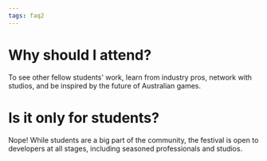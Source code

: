 ```yaml
---
tags: faq2
---
```


# **Why should I attend?**

To see other fellow students' work, learn from industry pros, network with studios, and be inspired by the future of Australian games.

# **Is it only for students?**

Nope! While students are a big part of the community, the festival is open to developers at all stages, including seasoned professionals and studios.
